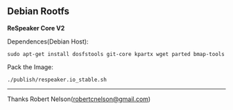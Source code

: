 Debian  Rootfs
------------

**ReSpeaker Core V2**

Dependences(Debian Host):
```
sudo apt-get install dosfstools git-core kpartx wget parted bmap-tools
```
Pack the Image:
```
./publish/respeaker.io_stable.sh
```


-------------
Thanks Robert Nelson(robertcnelson@gmail.com)
